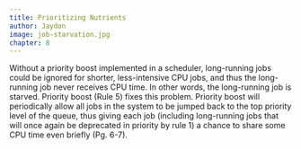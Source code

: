 ```yaml
---
title: Prioritizing Nutrients
author: Jaydon
image: job-starvation.jpg
chapter: 8
---
```

Without a priority boost implemented in a scheduler, long-running jobs could be ignored for shorter, less-intensive CPU jobs, and thus the long-running job never receives CPU time. In other words, the long-running job is starved.
Priority boost (Rule 5) fixes this problem. Priority boost will periodically allow all jobs in the system to be jumped back to the top priority level of the queue, thus giving each job (including long-running jobs that will once again be deprecated in priority by rule 1) a chance to share some CPU time even briefly (Pg. 6-7).